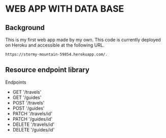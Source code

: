 # WEB APP WITH DATA BASE

## Background
This is my first web app made by my own. This code is currently deployed on Heroku and accessible at the following URL.

``` https://stormy-mountain-59854.herokuapp.com/. ```

## Resource endpoint library

Endpoints
- GET '/travels'
- GET '/guides'
- POST '/travels'
- POST '/guides'
- PATCH '/travels/id'
- PATCH '/guides/id'
- DELETE '/travels/id'
- DELETE '/guides/id'



